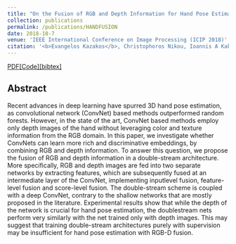 ```yaml
---
title: "On the Fusion of RGB and Depth Information for Hand Pose Estimation"
collection: publications
permalink: /publications/HANDFUSION
date: 2018-10-7
venue: 'IEEE International Conference on Image Processing (ICIP 2018)'
citation: '<b>Evangelos Kazakos</b>, Christophoros Nikou, Ioannis A Kakadiaris. <i>IEEE International Conference on Image Processing</i>. <b>ICIP 2018</b>.'
---
```

[PDF](https://ekazakos.github.io/files/rgbd_fusion_handpose_Kazakos_ICIP_2018.pdf)[[Code]](https://github.com/ekazakos/fusenet-hand-pose)[[bibtex]](http://ekazakos.github.io/files/fusenet_handpose.bib)

## Abstract
Recent advances in deep learning have spurred 3D hand pose
estimation, as convolutional network (ConvNet) based methods
outperformed random forests. However, in the state of
the art, ConvNet based methods employ only depth images
of the hand without leveraging color and texture information
from the RGB domain. In this paper, we investigate
whether ConvNets can learn more rich and discriminative embeddings,
by combining RGB and depth information. To answer
this question, we propose the fusion of RGB and depth
information in a double-stream architecture. More specifically,
RGB and depth images are fed into two separate networks
by extracting features, which are subsequently fused
at an intermediate layer of the ConvNet, implementing inputlevel
fusion, feature-level fusion and score-level fusion. The
double-stream scheme is coupled with a deep ConvNet, contrary
to the shallow networks that are mostly proposed in the
literature. Experimental results show that while the depth of
the network is crucial for hand pose estimation, the doublestream
nets perform very similarly with the net trained only
with depth images. This may suggest that training double-stream
architectures purely with supervision may be insufficient
for hand pose estimation with RGB-D fusion.
